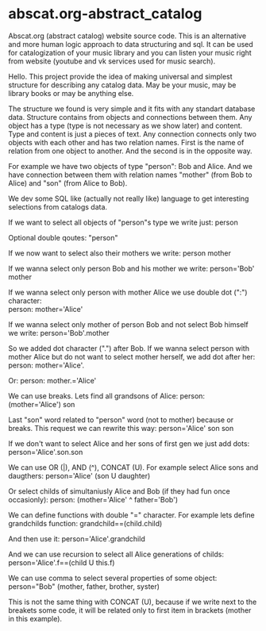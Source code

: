 # abscat.org-abstract_catalog
Abscat.org (abstract catalog) website source code. This is an alternative and more human logic approach to data structuring and sql. It can be used for catalogization of your music library and you can listen your music right from website (youtube and vk services used for music search).

Hello. This project provide the idea of making universal and simplest structure for describing any catalog data. 
May be your music, may be library books or may be anything else.

The structure we found is very simple and it fits with any standart database data.
Structure contains from objects and connections between them. Any object has a type (type is not necessary as we show later) and content. 
Type and content is just a pieces of text. Any connection connects only two objects with each other and has two relation names.
First is the name of relation from one object to another. And the second is in the opposite way.

For example we have two objects of type "person": Bob and Alice.
And we have connection between them with relation names "mother" (from Bob to Alice) and "son" (from Alice to Bob).

We dev some SQL like (actually not really like) language to get interesting selections from catalogs data.

If we want to select all objects of "person"s type we write just: 
person

Optional double qoutes: 
"person"

If we now want to select also their mothers we write: 
person mother

If we wanna select only person Bob and his mother we write:
person='Bob' mother

If we wanna  select only person with mother Alice we use double dot (":") character:  
person: mother='Alice'

If we wanna select only mother of person Bob and not select Bob himself we write: 
person='Bob'.mother

So we added dot character (".") after Bob.
If we wanna select person with mother Alice but do not want to select mother herself, we add dot after her: 
person: mother='Alice'.

Or:
person: mother.='Alice'

We can use breaks. Lets find all grandsons of Alice: 
person: (mother='Alice') son

Last "son" word related to "person" word (not to mother) because or breaks.
This request we can rewrite this way:
person='Alice' son son

If we don't want to select Alice and her sons of first gen we just add dots:
person='Alice'.son.son

We can use OR (|), AND (^), CONCAT (U). For example select Alice sons and daugthers:
person='Alice' (son U daughter)

Or select childs of simultaniusly Alice and Bob (if they had fun once occasionly):
person: (mother='Alice' ^ father='Bob')

We can define functions with double "=" character. For example lets define grandchilds function:
grandchild==(child.child)

And then use it:
person='Alice'.grandchild

And we can use recursion to select all Alice generations of childs:
person='Alice'.f==(child U this.f)

We can use comma to select several properties of some object:
person="Bob" (mother, father, brother, syster)

This is not the same thing with CONCAT (U), because if we write next to the breakets some code, it will be related only to first item in brackets (mother in this example).
